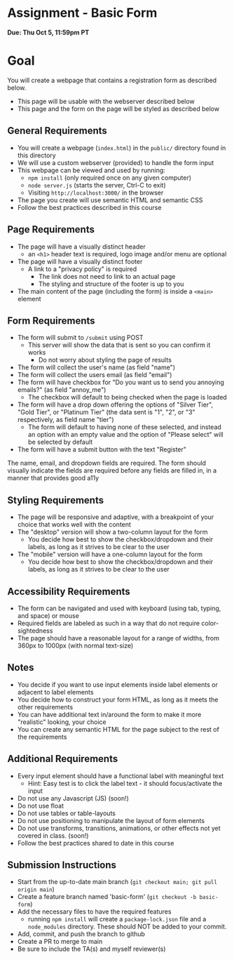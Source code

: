 # Assignment - Basic Form

**Due: Thu Oct 5, 11:59pm PT** 

# Goal

You will create a webpage that contains a registration form as described below.
- This page will be usable with the webserver described below
- This page and the form on the page will be styled as described below

## General Requirements

- You will create a webpage (`index.html`) in the `public/` directory found in this directory
- We will use a custom webserver (provided) to handle the form input
- This webpage can be viewed and used by running:
  - `npm install` (only required once on any given computer)
  - `node server.js` (starts the server, Ctrl-C to exit)
  - Visiting `http://localhost:3000/` in the browser
- The page you create will use semantic HTML and semantic CSS
- Follow the best practices described in this course

## Page Requirements

- The page will have a visually distinct header
  - an `<h1>` header text is required, logo image and/or menu are optional
- The page will have a visually distinct footer
  - A link to a "privacy policy" is required
    - The link does not need to link to an actual page
    - The styling and structure of the footer is up to you
- The main content of the page (including the form) is inside a `<main>` element

## Form Requirements

- The form will submit to `/submit` using POST
  - This server will show the data that is sent so you can confirm it works
    - Do not worry about styling the page of results
- The form will collect the user's name (as field "name")
- The form will collect the users email (as field "email")
- The form will have checkbox for "Do you want us to send you annoying emails?" (as field "annoy_me")
  - The checkbox will default to being checked when the page is loaded
- The form will have a drop down offering the options of "Silver Tier", "Gold Tier", or "Platinum Tier" (the data sent is "1", "2", or "3" respectively, as field name "tier")
  - The form will default to having none of these selected, and instead an option with an empty value and the option of "Please select" will be selected by default
- The form will have a submit button with the text "Register"

The name, email, and dropdown fields are required.  The form should visually indicate the fields are required before any fields are filled in, in a manner that provides good a11y

## Styling Requirements 

- The page will be responsive and adaptive, with a breakpoint of your choice that works well with the content
- The "desktop" version will show a two-column layout for the form
  - You decide how best to show the checkbox/dropdown and their labels, as long as it strives to be clear to the user
- The "mobile" version will have a one-column layout for the form
  - You decide how best to show the checkbox/dropdown and their labels, as long as it strives to be clear to the user

## Accessibility Requirements
- The form can be navigated and used with keyboard (using tab, typing, and space) or mouse
- Required fields are labeled as such in a way that do not require color-sightedness
- The page should have a reasonable layout for a range of widths, from 360px to 1000px (with normal text-size)

## Notes
- You decide if you want to use input elements inside label elements or adjacent to label elements
- You decide how to construct your form HTML, as long as it meets the other requirements
- You can have additional text in/around the form to make it more "realistic" looking, your choice
- You can create any semantic HTML for the page subject to the rest of the requirements

## Additional Requirements
- Every input element should have a functional label with meaningful text
  - Hint: Easy test is to click the label text - it should focus/activate the input
- Do not use any Javascript (JS) (soon!)
- Do not use float
- Do not use tables or table-layouts
- Do not use positioning to manipulate the layout of form elements
- Do not use transforms, transitions, animations, or other effects not yet covered in class. (soon!)
- Follow the best practices shared to date in this course

## Submission Instructions

* Start from the up-to-date main branch (`git checkout main; git pull origin main`)
* Create a feature branch named 'basic-form' (`git checkout -b basic-form`)
* Add the necessary files to have the required features
  - running `npm install` will create a `package-lock.json` file and a `node_modules` directory.  These should NOT be added to your commit.
* Add, commit, and push the branch to github
* Create a PR to merge to main
* Be sure to include the TA(s) and myself reviewer(s)

